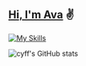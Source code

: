 ## [Hi, I'm Ava](https://avafe.me) ✌️

[![My Skills](https://skillicons.dev/icons?i=robloxstudio,vscode,git,blender,figma,html,css)](https://skillicons.dev)

![cyff's GitHub stats](https://github-readme-stats.vercel.app/api?username=imavafe&count_private=true&show_icons=true&theme=jolly)
